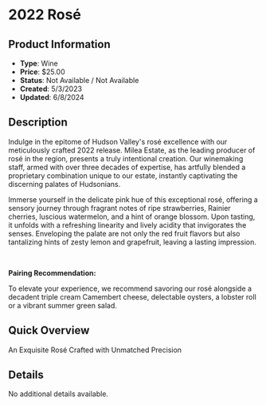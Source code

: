 # 2022 Rosé

## Product Information
- **Type**: Wine
- **Price**: $25.00
- **Status**: Not Available / Not Available
- **Created**: 5/3/2023
- **Updated**: 6/8/2024

## Description
<p><span style="font-weight: 400;">Indulge in the epitome of Hudson Valley's ros&eacute; excellence with our meticulously crafted 2022 release. Milea Estate, as the leading producer of ros&eacute; in the region, presents a truly intentional creation. Our winemaking staff, armed with over three decades of expertise, has artfully blended a proprietary combination unique to our estate, instantly captivating the discerning palates of Hudsonians.</span></p>
<p><span style="font-weight: 400;">Immerse yourself in the delicate pink hue of this exceptional ros&eacute;, offering a sensory journey through fragrant notes of ripe strawberries, Rainier cherries, luscious watermelon, and a hint of orange blossom. Upon tasting, it unfolds with a refreshing linearity and lively acidity that invigorates the senses. Enveloping the palate are not only the red fruit flavors but also tantalizing hints of zesty lemon and grapefruit, leaving a lasting impression.</span></p>
<p>&nbsp;</p>
<p><strong>Pairing Recommendation:</strong></p>
<p><span style="font-weight: 400;">To elevate your experience, we recommend savoring our ros&eacute; alongside a decadent triple cream Camembert cheese, delectable oysters, a lobster roll or a vibrant summer green salad.</span></p>

## Quick Overview
An Exquisite Rosé Crafted with Unmatched Precision

## Details
No additional details available.
